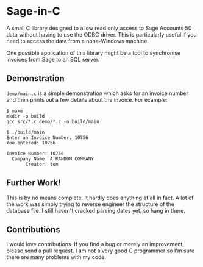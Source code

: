 # Sage-in-C

A small C library designed to allow read only access to Sage Accounts 50 data without having to use the ODBC driver. This is particularly useful if you need to access the data from a none-Windows machine. 

One possible application of this library might be a tool to synchronise invoices from Sage to an SQL server.

## Demonstration 

`demo/main.c` is a simple demonstration which asks for an invoice number and then prints out a few details about the invoice. For example:

```
$ make
mkdir -p build
gcc src/*.c demo/*.c -o build/main

$ ./build/main
Enter an Invoice Number: 10756
You entered: 10756

Invoice Number: 10756
  Company Name: A RANDOM COMPANY 
       Creator: tom   
```

## Further Work!

This is by no means complete. It hardly does anything at all in fact. A lot of the work was simply trying to reverse engineer the structure of the database file. I still haven't cracked parsing dates yet, so hang in there. 

## Contributions

I would love contributions. If you find a bug or merely an improvement, please send a pull request. I am not a very good C programmer so I'm sure there are many problems with my code. 